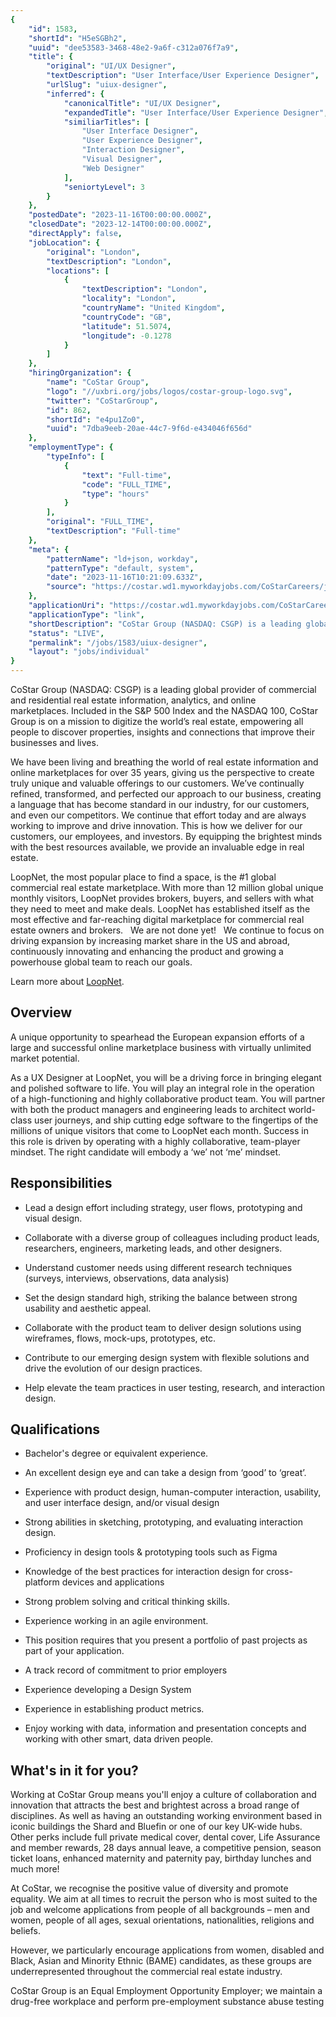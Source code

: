```yaml
---
{
	"id": 1583,
	"shortId": "H5eSGBh2",
	"uuid": "dee53583-3468-48e2-9a6f-c312a076f7a9",
	"title": {
		"original": "UI/UX Designer",
		"textDescription": "User Interface/User Experience Designer",
		"urlSlug": "uiux-designer",
		"inferred": {
			"canonicalTitle": "UI/UX Designer",
			"expandedTitle": "User Interface/User Experience Designer",
			"similiarTitles": [
				"User Interface Designer",
				"User Experience Designer",
				"Interaction Designer",
				"Visual Designer",
				"Web Designer"
			],
			"seniortyLevel": 3
		}
	},
	"postedDate": "2023-11-16T00:00:00.000Z",
	"closedDate": "2023-12-14T00:00:00.000Z",
	"directApply": false,
	"jobLocation": {
		"original": "London",
		"textDescription": "London",
		"locations": [
			{
				"textDescription": "London",
				"locality": "London",
				"countryName": "United Kingdom",
				"countryCode": "GB",
				"latitude": 51.5074,
				"longitude": -0.1278
			}
		]
	},
	"hiringOrganization": {
		"name": "CoStar Group",
		"logo": "//uxbri.org/jobs/logos/costar-group-logo.svg",
		"twitter": "CoStarGroup",
		"id": 862,
		"shortId": "e4pu1Zo0",
		"uuid": "7dba9eeb-20ae-44c7-9f6d-e434046f656d"
	},
	"employmentType": {
		"typeInfo": [
			{
				"text": "Full-time",
				"code": "FULL_TIME",
				"type": "hours"
			}
		],
		"original": "FULL_TIME",
		"textDescription": "Full-time"
	},
	"meta": {
		"patternName": "ld+json, workday",
		"patternType": "default, system",
		"date": "2023-11-16T10:21:09.633Z",
		"source": "https://costar.wd1.myworkdayjobs.com/CoStarCareers/job/UK-London/UI-UX-Designer_R32824-1?source=Indeed.com&source=Indeed.com"
	},
	"applicationUri": "https://costar.wd1.myworkdayjobs.com/CoStarCareers/job/UK-London/UI-UX-Designer_R32824-1/apply",
	"applicationType": "link",
	"shortDescription": "CoStar Group (NASDAQ: CSGP) is a leading global provider of commercial and residential real estate information, analytics, and online marketplaces. Included in the S&P 500 Index and the NASDAQ 100,",
	"status": "LIVE",
	"permalink": "/jobs/1583/uiux-designer",
	"layout": "jobs/individual"
}
---
```

<p>CoStar Group (NASDAQ: CSGP) is a leading global provider of commercial and residential real estate information, analytics, and online marketplaces.&nbsp;Included in the S&amp;P 500 Index and the NASDAQ 100, CoStar Group is on a mission to digitize the world’s real estate, empowering all people to discover properties, insights and connections that improve their businesses and lives.&nbsp;</p><p>We have been living and breathing the world of real estate information and online marketplaces for over 35 years, giving us the perspective to create truly unique and valuable offerings to our customers.&nbsp;We’ve continually refined, transformed, and perfected our approach to our business, creating a language that has become standard in our industry, for our customers, and even our competitors.&nbsp;We continue that effort today and are always working to improve and drive innovation.&nbsp;This is how we deliver for our customers, our employees, and investors.&nbsp;By equipping the brightest minds with the best resources available, we provide an invaluable edge in real estate.&nbsp;</p><p>LoopNet, the most popular place to find a space, is the #1 global commercial real estate marketplace. With more than 12 million global unique monthly visitors, LoopNet provides brokers, buyers, and sellers with what they need to meet and make deals.&nbsp;LoopNet has established itself as the most effective and far-reaching digital marketplace for commercial real estate owners and brokers.&nbsp;&nbsp;&nbsp;We are not done yet!&nbsp;&nbsp;&nbsp;We continue to focus on driving expansion&nbsp;by increasing market share in the US and abroad, continuously innovating and enhancing the product and growing a powerhouse global team to reach our goals.&nbsp;</p><p>Learn more about <a target="_blank" rel="noopener noreferrer nofollow" href="https://www.loopnet.co.uk/solutions/about-us">LoopNet</a>.&nbsp;</p><h2>Overview</h2><p>A unique opportunity to spearhead the European expansion efforts of a large and successful online marketplace business with virtually unlimited market potential.</p><p>As a UX Designer at LoopNet, you will be a driving force in bringing elegant and polished software to life. You will play an integral role in the operation of a high-functioning and highly collaborative product team. You will partner with both the product managers and engineering leads to architect world-class user journeys, and ship cutting edge software to the fingertips of the millions of unique visitors that come to LoopNet each month. Success in this role is driven by operating with a highly collaborative, team-player mindset. The right candidate will embody a ‘we’ not ‘me’ mindset.</p><h2>Responsibilities</h2><ul><li><p>Lead a design effort including strategy, user flows, prototyping and visual design.</p></li><li><p>Collaborate with a diverse group of colleagues including product leads, researchers, engineers, marketing leads, and other designers.</p></li><li><p>Understand customer needs using different research techniques (surveys, interviews, observations, data analysis)</p></li><li><p>Set the design standard high, striking the balance between strong usability and aesthetic appeal.</p></li><li><p>Collaborate with the product team to deliver design solutions using wireframes, flows, mock-ups, prototypes, etc.</p></li><li><p>Contribute to our emerging design system with flexible solutions and drive the evolution of our design practices.</p></li><li><p>Help elevate the team practices in user testing, research, and interaction design.</p></li></ul><h2>Qualifications</h2><ul><li><p>Bachelor's degree or equivalent experience.</p></li><li><p>An excellent design eye and can take a design from ‘good’ to ‘great’.</p></li><li><p>Experience with product design, human-computer interaction, usability, and user interface design, and/or visual design</p></li><li><p>Strong abilities in sketching, prototyping, and evaluating interaction design.</p></li><li><p>Proficiency in design tools &amp; prototyping tools such as Figma</p></li><li><p>Knowledge of the best practices for interaction design for cross-platform devices and applications</p></li><li><p>Strong problem solving and critical thinking skills.</p></li><li><p>Experience working in an agile environment.</p></li><li><p>This position requires that you present a portfolio of past projects as part of your application.</p></li><li><p>A track record of commitment to prior employers</p></li><li><p>Experience developing a Design System</p></li><li><p>Experience in establishing product metrics.</p></li><li><p>Enjoy working with data, information and presentation concepts and working with other smart, data driven people.</p></li></ul><h2>What's in it for you?</h2><p>Working at CoStar Group means you'll enjoy a culture of collaboration and innovation that attracts the best and brightest across a broad range of disciplines. As well as having an outstanding working environment based in iconic buildings the Shard and Bluefin or one of our key UK-wide hubs. Other perks include full private medical cover, dental cover, Life Assurance and member rewards, 28 days annual leave, a competitive pension, season ticket loans, enhanced maternity and paternity pay, birthday lunches and much more!</p><p>At CoStar, we recognise the positive value of diversity and promote equality. We aim at all times to recruit the person who is most suited to the job and welcome applications from people of all backgrounds – men and women, people of all ages, sexual orientations, nationalities, religions and beliefs.</p><p>However, we particularly encourage applications from women, disabled and Black, Asian and Minority Ethnic (BAME) candidates, as these groups are underrepresented throughout the commercial real estate industry.</p><p>CoStar Group is an Equal Employment Opportunity Employer; we maintain a drug-free workplace and perform pre-employment substance abuse testing</p>
